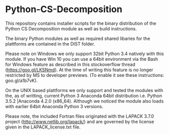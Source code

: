 # Python-CS-Decomposition
This repository contains installer scripts for the binary distribution of the Python CS Decomposition module as well as build instructions.

The binary Python modules as well as required shared libaries for the plattforms are contained in the DIST folder.

Please note on Windows we only support 32bit Python 3.4 natively with this module.  If you have Win 10 you can use a 64bit environment via the Bash for Windows feature as described in this stockoverflow thread (https://goo.gl/LKSNmd). At the time of writing this feature is no longer restricted by MS to developer previews. (To enable it see these instructions: goo.gl/a1b7vK).

On the UNIX based plattforms we only support and tested the modules with the, as of writting, current Python 3 Anaconda 64bit distribution i.e. Python 3.5.2 |Anaconda 4.2.0 (x86_64). Although we noticed the module also loads with earlier 64bit Anaconda Python 3 versions.

Please note, the included Fortran files originated with the LAPACK 3.7.0 project (http://www.netlib.org/lapack/) and are governed by the license given in the LAPACK_license.txt file.
